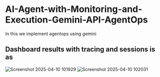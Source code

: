 # AI-Agent-with-Monitoring-and-Execution-Gemini-API-AgentOps
In this we implement agentops using gemini

## Dashboard results with tracing and sessions is as

![Screenshot 2025-04-10 101929](https://github.com/user-attachments/assets/72db3697-e6fc-40c0-b3cf-e014ec995047)
![Screenshot 2025-04-10 102031](https://github.com/user-attachments/assets/2819104f-2a0b-41dd-b620-edb163057371)
